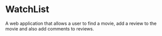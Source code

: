 # WatchList
A web application that allows a user to find a movie, add a review to the movie and also add comments to reviews.
